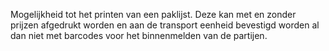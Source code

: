 Mogelijkheid tot het printen van een paklijst. Deze kan met en zonder prijzen afgedrukt worden en aan de transport eenheid bevestigd worden al dan niet met barcodes voor het binnenmelden van de partijen.
